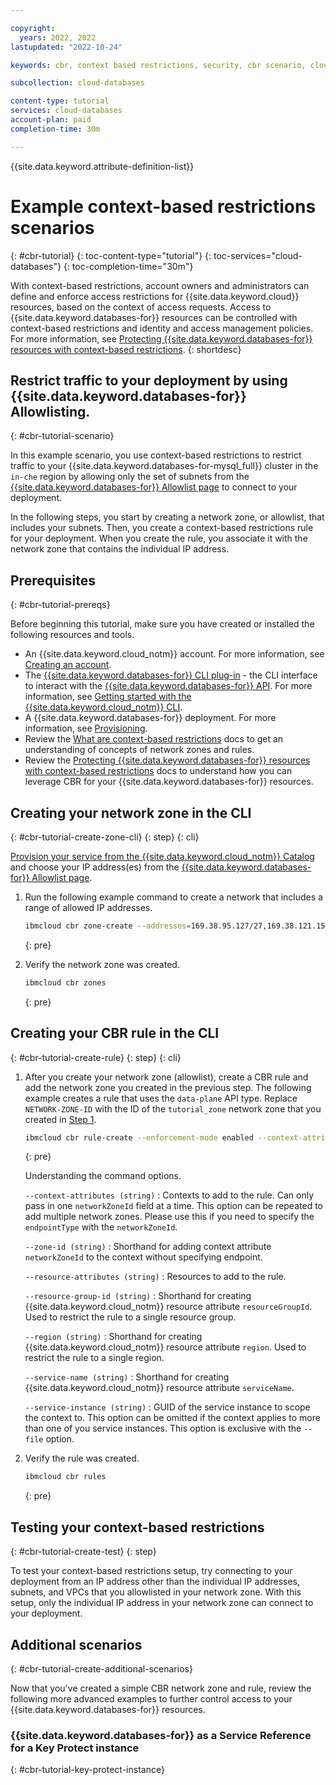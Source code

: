 ```yaml
---

copyright:
  years: 2022, 2022
lastupdated: "2022-10-24"

keywords: cbr, context based restrictions, security, cbr scenario, cloud databases

subcollection: cloud-databases

content-type: tutorial
services: cloud-databases
account-plan: paid
completion-time: 30m

---
```


{{site.data.keyword.attribute-definition-list}}

# Example context-based restrictions scenarios
{: #cbr-tutorial}
{: toc-content-type="tutorial"}
{: toc-services="cloud-databases"}
{: toc-completion-time="30m"}

With context-based restrictions, account owners and administrators can define and enforce access restrictions for {{site.data.keyword.cloud}} resources, based on the context of access requests. Access to {{site.data.keyword.databases-for}} resources can be controlled with context-based restrictions and identity and access management policies. For more information, see [Protecting {{site.data.keyword.databases-for}} resources with context-based restrictions](/docs/cloud-databases?topic=cloud-databases-cbr).
{: shortdesc}

## Restrict traffic to your deployment by using {{site.data.keyword.databases-for}} Allowlisting.
{: #cbr-tutorial-scenario}

In this example scenario, you use context-based restrictions to restrict traffic to your {{site.data.keyword.databases-for-mysql_full}} cluster in the `in-che` region by allowing only the set of subnets from the [{{site.data.keyword.databases-for}} Allowlist page](/docs/databases-for-mysql?topic=cloud-databases-allowlisting) to connect to your deployment.

In the following steps, you start by creating a network zone, or allowlist, that includes your subnets. Then, you create a context-based restrictions rule for your deployment. When you create the rule, you associate it with the network zone that contains the individual IP address.

## Prerequisites
{: #cbr-tutorial-prereqs}

Before beginning this tutorial, make sure you have created or installed the following resources and tools.

- An {{site.data.keyword.cloud_notm}} account. For more information, see [Creating an account](/docs/account?topic=account-account-getting-started).
- The [{{site.data.keyword.databases-for}} CLI plug-in](/docs/databases-cli-plugin) - the CLI interface to interact with the [{{site.data.keyword.databases-for}} API](https://cloud.ibm.com/apidocs/cloud-databases-api/cloud-databases-api-v5#introduction). For more information, see [Getting started with the {{site.data.keyword.cloud_notm}} CLI](/docs/databases-cli-plugin).
- A {{site.data.keyword.databases-for}} deployment. For more information, see [Provisioning](/docs/cloud-databases?topic=cloud-databases-provisioning).
- Review the [What are context-based restrictions](/docs/account?topic=account-context-restrictions-whatis) docs to get an understanding of concepts of network zones and rules.
- Review the [Protecting {{site.data.keyword.databases-for}} resources with context-based restrictions](/docs/cloud-databases?topic=cloud-databases-cbr) docs to understand how you can leverage CBR for your {{site.data.keyword.databases-for}} resources.

## Creating your network zone in the CLI
{: #cbr-tutorial-create-zone-cli}
{: step}
{: cli}

[Provision your service from the {{site.data.keyword.cloud_notm}} Catalog](https://cloud.ibm.com/catalog/services/databases-for-mysql) and choose your IP address(es) from the [{{site.data.keyword.databases-for}} Allowlist page](/docs/databases-for-mysql?topic=cloud-databases-allowlisting). 
1. Run the following example command to create a network that includes a range of allowed IP addresses.

    ```sh
    ibmcloud cbr zone-create --addresses=169.38.95.127/27,169.38.121.159/28,169.38.132.127/25,169.38.136.255/26,169.38.73.151/29,169.38.105.79/29,10.162.8.127/26,10.163.20.127/25,10.162.115.103/29,10.162.132.79/29 --name=tutorial_zone
    ```
    {: pre}
    
1. Verify the network zone was created.
    ```sh
    ibmcloud cbr zones
    ```
    {: pre}

## Creating your CBR rule in the CLI
{: #cbr-tutorial-create-rule}
{: step}
{: cli}

1. After you create your network zone (allowlist), create a CBR rule and add the network zone you created in the previous step. The following example creates a rule that uses the `data-plane` API type. Replace `NETWORK-ZONE-ID` with the ID of the `tutorial_zone` network zone that you created in [Step 1](#creating-your-network-zone).

    ```sh
    ibmcloud cbr rule-create --enforcement-mode enabled --context-attributes networkZoneId=<ZONE-ID> --resource-group-id <RESOURCE_GROUP_ID> --service-name databases-for-mysql --service-instance <SERVICE-INSTANCE> --api-types crn:v1:bluemix:public:context-based-restrictions::::api-type:data-plane --description <DESCRIPTION>
    ```
    {: pre}
    
    Understanding the command options.
    
    `--context-attributes (string)`
    :   Contexts to add to the rule. Can only pass in one `networkZoneId` field at a time. This option can be repeated to add multiple network zones. Please use this if you need to specify the `endpointType` with the `networkZoneId`. 
    
    `--zone-id (string)`
    :   Shorthand for adding context attribute `networkZoneId` to the context without specifying endpoint. 
    
    `--resource-attributes (string)`
    :   Resources to add to the rule. 
    
    `--resource-group-id (string)`
    :   Shorthand for creating {{site.data.keyword.cloud_notm}} resource attribute `resourceGroupId`. Used to restrict the rule to a single resource group.
    
    `--region (string)`
    :   Shorthand for creating {{site.data.keyword.cloud_notm}} resource attribute `region`. Used to restrict the rule to a single region. 

    `--service-name (string)`
    :   Shorthand for creating {{site.data.keyword.cloud_notm}} resource attribute `serviceName`.
    
    `--service-instance (string)`
    :   GUID of the service instance to scope the context to. This option can be omitted if the context applies to more than one of you service instances. This option is exclusive with the `--file` option.
    
    
1. Verify the rule was created.
    ```sh
    ibmcloud cbr rules
    ```
    {: pre}
    
## Testing your context-based restrictions
{: #cbr-tutorial-create-test}
{: step}

To test your context-based restrictions setup, try connecting to your deployment from an IP address other than the individual IP addresses, subnets, and VPCs that you allowlisted in your network zone. With this setup, only the individual IP address in your network zone can connect to your deployment.

## Additional scenarios
{: #cbr-tutorial-create-additional-scenarios}

Now that you've created a simple CBR network zone and rule, review the following more advanced examples to further control access to your {{site.data.keyword.databases-for}} resources.

### {{site.data.keyword.databases-for}} as a Service Reference for a Key Protect instance
{: #cbr-tutorial-key-protect-instance}
